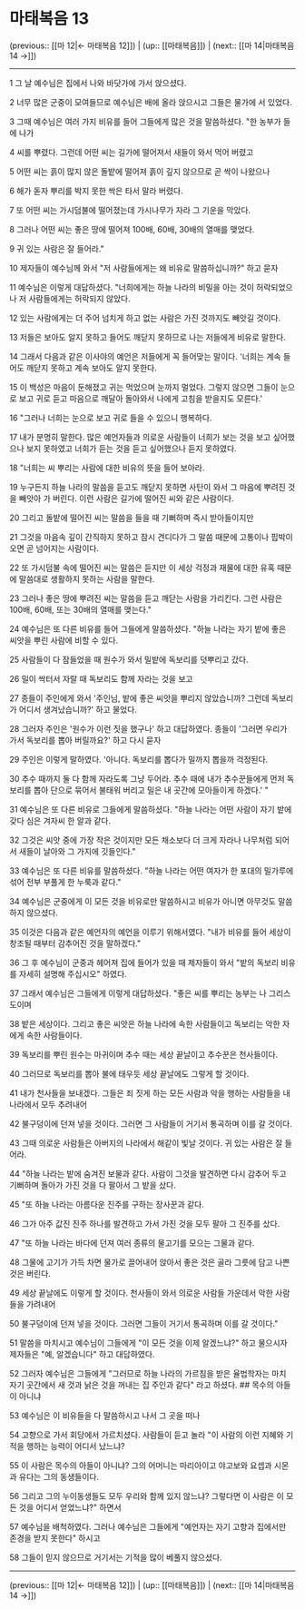 # 마태복음 13

(previous:: [[마 12|← 마태복음 12]]) | (up:: [[마태복음]]) | (next:: [[마 14|마태복음 14 →]])

***




1 
그 날 예수님은 집에서 나와 바닷가에 가서 앉으셨다. 



2 
너무 많은 군중이 모여들므로 예수님은 배에 올라 앉으시고 그들은 물가에 서 있었다. 



3 
그때 예수님은 여러 가지 비유를 들어 그들에게 많은 것을 말씀하셨다. "한 농부가 들에 나가 



4 
씨를 뿌렸다. 그런데 어떤 씨는 길가에 떨어져서 새들이 와서 먹어 버렸고 



5 
어떤 씨는 흙이 많지 않은 돌밭에 떨어져 흙이 깊지 않으므로 곧 싹이 나왔으나 



6 
해가 돋자 뿌리를 박지 못한 싹은 타서 말라 버렸다. 



7 
또 어떤 씨는 가시덤불에 떨어졌는데 가시나무가 자라 그 기운을 막았다. 



8 
그러나 어떤 씨는 좋은 땅에 떨어져 100배, 60배, 30배의 열매를 맺었다. 



9 
귀 있는 사람은 잘 들어라." 



10 
제자들이 예수님께 와서 "저 사람들에게는 왜 비유로 말씀하십니까?" 하고 묻자 



11 
예수님은 이렇게 대답하셨다. "너희에게는 하늘 나라의 비밀을 아는 것이 허락되었으나 저 사람들에게는 허락되지 않았다. 



12 
있는 사람에게는 더 주어 넘치게 하고 없는 사람은 가진 것까지도 빼앗길 것이다. 



13 
저들은 보아도 알지 못하고 들어도 깨닫지 못하므로 나는 저들에게 비유로 말한다. 



14 
그래서 다음과 같은 이사야의 예언은 저들에게 꼭 들어맞는 말이다. '너희는 계속 들어도 깨닫지 못하고 계속 보아도 알지 못한다. 



15 
이 백성은 마음이 둔해졌고 귀는 먹었으며 눈까지 멀었다. 그렇지 않으면 그들이 눈으로 보고 귀로 듣고 마음으로 깨달아 돌아와서 나에게 고침을 받을지도 모른다.' 



16 
"그러나 너희는 눈으로 보고 귀로 들을 수 있으니 행복하다. 



17 
내가 분명히 말한다. 많은 예언자들과 의로운 사람들이 너희가 보는 것을 보고 싶어했으나 보지 못하였고 너희가 듣는 것을 듣고 싶어했으나 듣지 못하였다. 



18 
"너희는 씨 뿌리는 사람에 대한 비유의 뜻을 들어 보아라. 



19 
누구든지 하늘 나라의 말씀을 듣고도 깨닫지 못하면 사탄이 와서 그 마음에 뿌려진 것을 빼앗아 가 버린다. 이런 사람은 길가에 떨어진 씨와 같은 사람이다. 



20 
그리고 돌밭에 떨어진 씨는 말씀을 들을 때 기뻐하며 즉시 받아들이지만 



21 
그것을 마음속 깊이 간직하지 못하고 잠시 견디다가 그 말씀 때문에 고통이나 핍박이 오면 곧 넘어지는 사람이다. 



22 
또 가시덤불 속에 떨어진 씨는 말씀은 듣지만 이 세상 걱정과 재물에 대한 유혹 때문에 말씀대로 생활하지 못하는 사람을 말한다. 



23 
그러나 좋은 땅에 뿌려진 씨는 말씀을 듣고 깨닫는 사람을 가리킨다. 그런 사람은 100배, 60배, 또는 30배의 열매를 맺는다." 



24 
예수님은 또 다른 비유를 들어 그들에게 말씀하셨다. "하늘 나라는 자기 밭에 좋은 씨앗을 뿌린 사람에 비할 수 있다. 



25 
사람들이 다 잠들었을 때 원수가 와서 밀밭에 독보리를 덧뿌리고 갔다. 



26 
밀이 싹터서 자랄 때 독보리도 함께 자라는 것을 보고 



27 
종들이 주인에게 와서 '주인님, 밭에 좋은 씨앗을 뿌리지 않았습니까? 그런데 독보리가 어디서 생겨났습니까?' 하고 물었다. 



28 
그러자 주인은 '원수가 이런 짓을 했구나' 하고 대답하였다. 종들이 '그러면 우리가 가서 독보리를 뽑아 버릴까요?' 하고 다시 묻자 



29 
주인은 이렇게 말하였다. '아니다. 독보리를 뽑다가 밀까지 뽑을까 걱정된다. 



30 
추수 때까지 둘 다 함께 자라도록 그냥 두어라. 추수 때에 내가 추수꾼들에게 먼저 독보리를 뽑아 단으로 묶어서 불태워 버리고 밀은 내 곳간에 모아들이게 하겠다.' " 



31 
예수님은 또 다른 비유로 그들에게 말씀하셨다. "하늘 나라는 어떤 사람이 자기 밭에 갖다 심은 겨자씨 한 알과 같다. 



32 
그것은 씨앗 중에 가장 작은 것이지만 모든 채소보다 더 크게 자라나 나무처럼 되어서 새들이 날아와 그 가지에 깃들인다." 



33 
예수님은 또 다른 비유를 말씀하셨다. "하늘 나라는 어떤 여자가 한 포대의 밀가루에 섞어 전부 부풀게 한 누룩과 같다." 



34 
예수님은 군중에게 이 모든 것을 비유로만 말씀하시고 비유가 아니면 아무것도 말씀하지 않으셨다. 



35 
이것은 다음과 같은 예언자의 예언을 이루기 위해서였다. "내가 비유를 들어 세상이 창조될 때부터 감추어진 것을 말하겠다." 



36 
그 후 예수님이 군중과 헤어져 집에 들어가 있을 때 제자들이 와서 "밭의 독보리 비유를 자세히 설명해 주십시오" 하였다. 



37 
그래서 예수님은 그들에게 이렇게 대답하셨다. "좋은 씨를 뿌리는 농부는 나 그리스도이며 



38 
밭은 세상이다. 그리고 좋은 씨앗은 하늘 나라에 속한 사람들이고 독보리는 악한 자에게 속한 사람들이다. 



39 
독보리를 뿌린 원수는 마귀이며 추수 때는 세상 끝날이고 추수꾼은 천사들이다. 



40 
그러므로 독보리를 뽑아 불에 태우듯 세상 끝날에도 그렇게 할 것이다. 



41 
내가 천사들을 보내겠다. 그들은 죄 짓게 하는 모든 사람과 악을 행하는 사람들을 내 나라에서 모두 추려내어 



42 
불구덩이에 던져 넣을 것이다. 그러면 그 사람들이 거기서 통곡하며 이를 갈 것이다. 



43 
그때 의로운 사람들은 아버지의 나라에서 해같이 빛날 것이다. 귀 있는 사람은 잘 들어라. 



44 
"하늘 나라는 밭에 숨겨진 보물과 같다. 사람이 그것을 발견하면 다시 감추어 두고 기뻐하며 돌아가 가진 것을 다 팔아서 그 밭을 샀다. 



45 
"또 하늘 나라는 아름다운 진주를 구하는 장사꾼과 같다. 



46 
그가 아주 값진 진주 하나를 발견하고 가서 가진 것을 모두 팔아 그 진주를 샀다. 



47 
"또 하늘 나라는 바다에 던져 여러 종류의 물고기를 모으는 그물과 같다. 



48 
그물에 고기가 가득 차면 물가로 끌어내어 앉아서 좋은 것은 골라 그릇에 담고 나쁜 것은 버린다. 



49 
세상 끝날에도 이렇게 할 것이다. 천사들이 와서 의로운 사람들 가운데서 악한 사람들을 가려내어 



50 
불구덩이에 던져 넣을 것이다. 그러면 그들이 거기서 통곡하며 이를 갈 것이다." 



51 
말씀을 마치시고 예수님이 그들에게 "이 모든 것을 이제 알겠느냐?" 하고 물으시자 제자들은 "예, 알겠습니다" 하고 대답하였다. 



52 
그러자 예수님은 그들에게 "그러므로 하늘 나라의 가르침을 받은 율법학자는 마치 자기 곳간에서 새 것과 낡은 것을 꺼내는 집 주인과 같다" 라고 하셨다. ## 목수의 아들이 아니냐 



53 
예수님은 이 비유들을 다 말씀하시고 나서 그 곳을 떠나 



54 
고향으로 가서 회당에서 가르치셨다. 사람들이 듣고 놀라 "이 사람의 이런 지혜와 기적을 행하는 능력이 어디서 났느냐? 



55 
이 사람은 목수의 아들이 아니냐? 그의 어머니는 마리아이고 야고보와 요셉과 시몬과 유다는 그의 동생들이다. 



56 
그리고 그의 누이동생들도 모두 우리와 함께 있지 않느냐? 그렇다면 이 사람은 이 모든 것을 어디서 얻었느냐?" 하면서 



57 
예수님을 배척하였다. 그러나 예수님은 그들에게 "예언자는 자기 고향과 집에서만 존경을 받지 못한다" 하시고 



58 
그들이 믿지 않으므로 거기서는 기적을 많이 베풀지 않으셨다.

***

(previous:: [[마 12|← 마태복음 12]]) | (up:: [[마태복음]]) | (next:: [[마 14|마태복음 14 →]])
